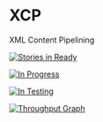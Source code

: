 # XCP
XML Content Pipelining

[![Stories in Ready](https://badge.waffle.io/ben-garside/XCP.svg?label=ready&title=Ready)](http://waffle.io/ben-garside/XCP) 

[![In Progress](https://badge.waffle.io/ben-garside/XCP.svg?label=in%20progress&title=In%20progress)](http://waffle.io/ben-garside/XCP)

[![In Testing](https://badge.waffle.io/ben-garside/XCP.svg?label=testing&title=testing)](http://waffle.io/ben-garside/XCP)


[![Throughput Graph](https://graphs.waffle.io/ben-garside/XCP/throughput.svg)](https://waffle.io/ben-garside/XCP/metrics)
